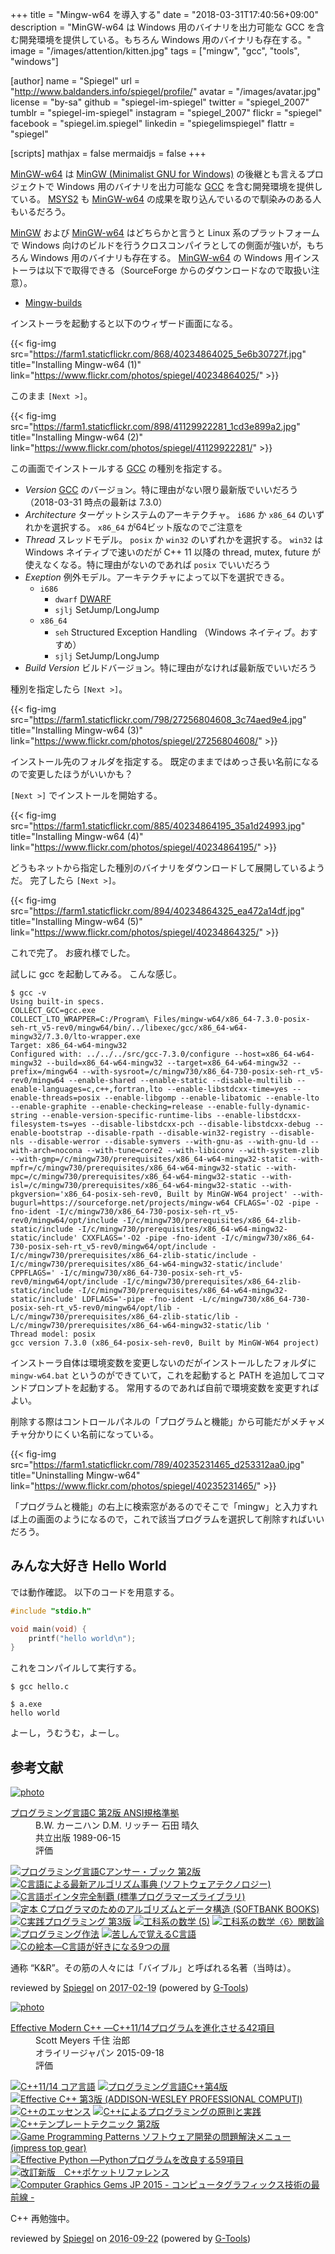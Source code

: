 +++
title = "Mingw-w64 を導入する"
date = "2018-03-31T17:40:56+09:00"
description = "MinGW-w64 は Windows 用のバイナリを出力可能な GCC を含む開発環境を提供している。もちろん Windows 用のバイナリも存在する。"
image = "/images/attention/kitten.jpg"
tags = ["mingw", "gcc", "tools", "windows"]

[author]
  name      = "Spiegel"
  url       = "http://www.baldanders.info/spiegel/profile/"
  avatar    = "/images/avatar.jpg"
  license   = "by-sa"
  github    = "spiegel-im-spiegel"
  twitter   = "spiegel_2007"
  tumblr    = "spiegel-im-spiegel"
  instagram = "spiegel_2007"
  flickr    = "spiegel"
  facebook  = "spiegel.im.spiegel"
  linkedin  = "spiegelimspiegel"
  flattr    = "spiegel"

[scripts]
  mathjax = false
  mermaidjs = false
+++

[MinGW-w64] は [MinGW (Minimalist GNU for Windows)](http://www.mingw.org/) の後継とも言えるプロジェクトで Windows 用のバイナリを出力可能な [GCC] を含む開発環境を提供している。
[MSYS2] も [MinGW-w64] の成果を取り込んでいるので馴染みのある人もいるだろう。

[MinGW] および [MinGW-w64] はどちらかと言うと Linux 系のプラットフォームで Windows 向けのビルドを行うクロスコンパイラとしての側面が強いが，もちろん Windows 用のバイナリも存在する。
[MinGW-w64] の Windows 用インストーラは以下で取得できる（SourceForge からのダウンロードなので取扱い注意）。

- [Mingw-builds](http://mingw-w64.org/doku.php/download/mingw-builds)

インストーラを起動すると以下のウィザード画面になる。

{{< fig-img src="https://farm1.staticflickr.com/868/40234864025_5e6b30727f.jpg" title="Installing Mingw-w64 (1)" link="https://www.flickr.com/photos/spiegel/40234864025/" >}}

このまま `[Next >]`。

{{< fig-img src="https://farm1.staticflickr.com/898/41129922281_1cd3e899a2.jpg" title="Installing Mingw-w64 (2)" link="https://www.flickr.com/photos/spiegel/41129922281/" >}}

この画面でインストールする [GCC] の種別を指定する。

- *Version* [GCC] のバージョン。特に理由がない限り最新版でいいだろう（2018-03-31 時点の最新は 7.3.0）
- *Architecture* ターゲットシステムのアーキテクチャ。 `i686` か `x86_64` のいずれかを選択する。 `x86_64` が64ビット版なのでご注意を
- *Thread* スレッドモデル。 `posix` か `win32` のいずれかを選択する。 `win32` は Windows ネイティブで速いのだが C++ 11 以降の thread, mutex, future が使えなくなる。特に理由がないのであれば `posix` でいいだろう
- *Exeption* 例外モデル。アーキテクチャによって以下を選択できる。
    - `i686`
        - `dwarf` [DWARF](http://ja.wikipedia.org/wiki/DWARF)
        - `sjlj` SetJump/LongJump
    - `x86_64`
        - `seh` Structured Exception Handling （Windows ネイティブ。おすすめ）
        - `sjlj` SetJump/LongJump
- *Build Version* ビルドバージョン。特に理由がなければ最新版でいいだろう

種別を指定したら `[Next >]`。

{{< fig-img src="https://farm1.staticflickr.com/798/27256804608_3c74aed9e4.jpg" title="Installing Mingw-w64 (3)" link="https://www.flickr.com/photos/spiegel/27256804608/" >}}

インストール先のフォルダを指定する。
既定のままではめっさ長い名前になるので変更したほうがいいかも？

`[Next >]` でインストールを開始する。

{{< fig-img src="https://farm1.staticflickr.com/885/40234864195_35a1d24993.jpg" title="Installing Mingw-w64 (4)" link="https://www.flickr.com/photos/spiegel/40234864195/" >}}

どうもネットから指定した種別のバイナリをダウンロードして展開しているようだ。
完了したら `[Next >]`。

{{< fig-img src="https://farm1.staticflickr.com/894/40234864325_ea472a14df.jpg" title="Installing Mingw-w64 (5)" link="https://www.flickr.com/photos/spiegel/40234864325/" >}}

これで完了。
お疲れ様でした。

試しに gcc を起動してみる。
こんな感じ。

```text
$ gcc -v
Using built-in specs.
COLLECT_GCC=gcc.exe
COLLECT_LTO_WRAPPER=C:/Program\ Files/mingw-w64/x86_64-7.3.0-posix-seh-rt_v5-rev0/mingw64/bin/../libexec/gcc/x86_64-w64-mingw32/7.3.0/lto-wrapper.exe
Target: x86_64-w64-mingw32
Configured with: ../../../src/gcc-7.3.0/configure --host=x86_64-w64-mingw32 --build=x86_64-w64-mingw32 --target=x86_64-w64-mingw32 --prefix=/mingw64 --with-sysroot=/c/mingw730/x86_64-730-posix-seh-rt_v5-rev0/mingw64 --enable-shared --enable-static --disable-multilib --enable-languages=c,c++,fortran,lto --enable-libstdcxx-time=yes --enable-threads=posix --enable-libgomp --enable-libatomic --enable-lto --enable-graphite --enable-checking=release --enable-fully-dynamic-string --enable-version-specific-runtime-libs --enable-libstdcxx-filesystem-ts=yes --disable-libstdcxx-pch --disable-libstdcxx-debug --enable-bootstrap --disable-rpath --disable-win32-registry --disable-nls --disable-werror --disable-symvers --with-gnu-as --with-gnu-ld --with-arch=nocona --with-tune=core2 --with-libiconv --with-system-zlib --with-gmp=/c/mingw730/prerequisites/x86_64-w64-mingw32-static --with-mpfr=/c/mingw730/prerequisites/x86_64-w64-mingw32-static --with-mpc=/c/mingw730/prerequisites/x86_64-w64-mingw32-static --with-isl=/c/mingw730/prerequisites/x86_64-w64-mingw32-static --with-pkgversion='x86_64-posix-seh-rev0, Built by MinGW-W64 project' --with-bugurl=https://sourceforge.net/projects/mingw-w64 CFLAGS='-O2 -pipe -fno-ident -I/c/mingw730/x86_64-730-posix-seh-rt_v5-rev0/mingw64/opt/include -I/c/mingw730/prerequisites/x86_64-zlib-static/include -I/c/mingw730/prerequisites/x86_64-w64-mingw32-static/include' CXXFLAGS='-O2 -pipe -fno-ident -I/c/mingw730/x86_64-730-posix-seh-rt_v5-rev0/mingw64/opt/include -I/c/mingw730/prerequisites/x86_64-zlib-static/include -I/c/mingw730/prerequisites/x86_64-w64-mingw32-static/include' CPPFLAGS=' -I/c/mingw730/x86_64-730-posix-seh-rt_v5-rev0/mingw64/opt/include -I/c/mingw730/prerequisites/x86_64-zlib-static/include -I/c/mingw730/prerequisites/x86_64-w64-mingw32-static/include' LDFLAGS='-pipe -fno-ident -L/c/mingw730/x86_64-730-posix-seh-rt_v5-rev0/mingw64/opt/lib -L/c/mingw730/prerequisites/x86_64-zlib-static/lib -L/c/mingw730/prerequisites/x86_64-w64-mingw32-static/lib '
Thread model: posix
gcc version 7.3.0 (x86_64-posix-seh-rev0, Built by MinGW-W64 project)
```

インストーラ自体は環境変数を変更しないのだがインストールしたフォルダに `mingw-w64.bat` というのができていて，これを起動すると PATH を追加してコマンドプロンプトを起動する。
常用するのであれば自前で環境変数を変更すればよい。

削除する際はコントロールパネルの「プログラムと機能」から可能だがメチャメチャ分かりにくい名前になっている。

{{< fig-img src="https://farm1.staticflickr.com/789/40235231465_d253312aa0.jpg" title="Uninstalling Mingw-w64" link="https://www.flickr.com/photos/spiegel/40235231465/" >}}

「プログラムと機能」の右上に検索窓があるのでそこで「mingw」と入力すれば上の画面のようになるので，これで該当プログラムを選択して削除すればいいだろう。

## みんな大好き Hello World

では動作確認。
以下のコードを用意する。

```c
#include "stdio.h"

void main(void) {
    printf("hello world\n");
}
```

これをコンパイルして実行する。

```text
$ gcc hello.c

$ a.exe
hello world
```

よーし，うむうむ，よーし。

[GCC]: https://gcc.gnu.org/ "GCC, the GNU Compiler Collection - GNU Project - Free Software Foundation (FSF)"
[MinGW-w64]: http://mingw-w64.org/ "Mingw-w64 - GCC for Windows 64 & 32 bits [mingw-w64]"
[MinGW]: http://www.mingw.org/ "MinGW | Minimalist GNU for Windows"
[MSYS2]: http://msys2.github.io/ "MSYS2 installer"

## 参考文献

<div class="hreview" ><a class="item url" href="http://www.amazon.co.jp/exec/obidos/ASIN/4320026926/baldandersinf-22/"><img src="https://images-fe.ssl-images-amazon.com/images/I/41W69WGATNL._SL160_.jpg" alt="photo" class="photo"  /></a><dl ><dt class="fn"><a class="item url" href="http://www.amazon.co.jp/exec/obidos/ASIN/4320026926/baldandersinf-22/">プログラミング言語C 第2版 ANSI規格準拠</a></dt><dd>B.W. カーニハン D.M. リッチー 石田 晴久 </dd><dd>共立出版 1989-06-15</dd><dd>評価<abbr class="rating" title="5"><img src="http://g-images.amazon.com/images/G/01/detail/stars-5-0.gif" alt="" /></abbr> </dd></dl><p class="similar"><a href="http://www.amazon.co.jp/exec/obidos/ASIN/4320027485/baldandersinf-22/" target="_top"><img src="http://images.amazon.com/images/P/4320027485.09._SCTHUMBZZZ_.jpg"  alt="プログラミング言語Cアンサー・ブック 第2版"  /></a> <a href="http://www.amazon.co.jp/exec/obidos/ASIN/4874084141/baldandersinf-22/" target="_top"><img src="http://images.amazon.com/images/P/4874084141.09._SCTHUMBZZZ_.jpg"  alt="C言語による最新アルゴリズム事典 (ソフトウェアテクノロジー)"  /></a> <a href="http://www.amazon.co.jp/exec/obidos/ASIN/4774111422/baldandersinf-22/" target="_top"><img src="http://images.amazon.com/images/P/4774111422.09._SCTHUMBZZZ_.jpg"  alt="C言語ポインタ完全制覇 (標準プログラマーズライブラリ)"  /></a> <a href="http://www.amazon.co.jp/exec/obidos/ASIN/4797304952/baldandersinf-22/" target="_top"><img src="http://images.amazon.com/images/P/4797304952.09._SCTHUMBZZZ_.jpg"  alt="定本 Cプログラマのためのアルゴリズムとデータ構造 (SOFTBANK BOOKS)"  /></a> <a href="http://www.amazon.co.jp/exec/obidos/ASIN/4900900648/baldandersinf-22/" target="_top"><img src="http://images.amazon.com/images/P/4900900648.09._SCTHUMBZZZ_.jpg"  alt="C実践プログラミング 第3版"  /></a> <a href="http://www.amazon.co.jp/exec/obidos/ASIN/4781908535/baldandersinf-22/" target="_top"><img src="http://images.amazon.com/images/P/4781908535.09._SCTHUMBZZZ_.jpg"  alt="工科系の数学 (5)"  /></a> <a href="http://www.amazon.co.jp/exec/obidos/ASIN/4781908896/baldandersinf-22/" target="_top"><img src="http://images.amazon.com/images/P/4781908896.09._SCTHUMBZZZ_.jpg"  alt="工科系の数学〈6〉関数論"  /></a> <a href="http://www.amazon.co.jp/exec/obidos/ASIN/4756136494/baldandersinf-22/" target="_top"><img src="http://images.amazon.com/images/P/4756136494.09._SCTHUMBZZZ_.jpg"  alt="プログラミング作法"  /></a> <a href="http://www.amazon.co.jp/exec/obidos/ASIN/4798030147/baldandersinf-22/" target="_top"><img src="http://images.amazon.com/images/P/4798030147.09._SCTHUMBZZZ_.jpg"  alt="苦しんで覚えるC言語"  /></a> <a href="http://www.amazon.co.jp/exec/obidos/ASIN/4798101036/baldandersinf-22/" target="_top"><img src="http://images.amazon.com/images/P/4798101036.09._SCTHUMBZZZ_.jpg"  alt="Cの絵本―C言語が好きになる9つの扉"  /></a> </p>
<p class="description">通称 “K&amp;R”。その筋の人々には「バイブル」と呼ばれる名著（当時は）。</p>
<p class="gtools" >reviewed by <a href='#maker' class='reviewer'>Spiegel</a> on <abbr class="dtreviewed" title="2017-02-19">2017-02-19</abbr> (powered by <a href="http://www.goodpic.com/mt/aws/index.html" >G-Tools</a>)</p>
</div>

<div class="hreview" ><a class="item url" href="http://www.amazon.co.jp/exec/obidos/ASIN/4873117364/baldandersinf-22/"><img src="http://ecx.images-amazon.com/images/I/51ng4usMVYL._SL160_.jpg" alt="photo" class="photo"  /></a><dl ><dt class="fn"><a class="item url" href="http://www.amazon.co.jp/exec/obidos/ASIN/4873117364/baldandersinf-22/">Effective Modern C++ ―C++11/14プログラムを進化させる42項目</a></dt><dd>Scott Meyers 千住 治郎 </dd><dd>オライリージャパン 2015-09-18</dd><dd>評価<abbr class="rating" title="4"><img src="http://g-images.amazon.com/images/G/01/detail/stars-4-0.gif" alt="" /></abbr> </dd></dl><p class="similar"><a href="http://www.amazon.co.jp/exec/obidos/ASIN/4048694243/baldandersinf-22/" target="_top"><img src="http://images.amazon.com/images/P/4048694243.09._SCTHUMBZZZ_.jpg"  alt="C++11/14 コア言語"  /></a> <a href="http://www.amazon.co.jp/exec/obidos/ASIN/4797375957/baldandersinf-22/" target="_top"><img src="http://images.amazon.com/images/P/4797375957.09._SCTHUMBZZZ_.jpg"  alt="プログラミング言語C++第4版"  /></a> <a href="http://www.amazon.co.jp/exec/obidos/ASIN/4621066099/baldandersinf-22/" target="_top"><img src="http://images.amazon.com/images/P/4621066099.09._SCTHUMBZZZ_.jpg"  alt="Effective C++ 第3版 (ADDISON-WESLEY PROFESSIONAL COMPUTI)"  /></a> <a href="http://www.amazon.co.jp/exec/obidos/ASIN/4797384778/baldandersinf-22/" target="_top"><img src="http://images.amazon.com/images/P/4797384778.09._SCTHUMBZZZ_.jpg"  alt="C++のエッセンス"  /></a> <a href="http://www.amazon.co.jp/exec/obidos/ASIN/4048930516/baldandersinf-22/" target="_top"><img src="http://images.amazon.com/images/P/4048930516.09._SCTHUMBZZZ_.jpg"  alt="C++によるプログラミングの原則と実践"  /></a> <a href="http://www.amazon.co.jp/exec/obidos/ASIN/4797376686/baldandersinf-22/" target="_top"><img src="http://images.amazon.com/images/P/4797376686.09._SCTHUMBZZZ_.jpg"  alt="C++テンプレートテクニック 第2版"  /></a> <a href="http://www.amazon.co.jp/exec/obidos/ASIN/4844338900/baldandersinf-22/" target="_top"><img src="http://images.amazon.com/images/P/4844338900.09._SCTHUMBZZZ_.jpg"  alt="Game Programming Patterns ソフトウェア開発の問題解決メニュー (impress top gear)"  /></a> <a href="http://www.amazon.co.jp/exec/obidos/ASIN/4873117569/baldandersinf-22/" target="_top"><img src="http://images.amazon.com/images/P/4873117569.09._SCTHUMBZZZ_.jpg"  alt="Effective Python ―Pythonプログラムを改良する59項目"  /></a> <a href="http://www.amazon.co.jp/exec/obidos/ASIN/4774174084/baldandersinf-22/" target="_top"><img src="http://images.amazon.com/images/P/4774174084.09._SCTHUMBZZZ_.jpg"  alt="改訂新版　C++ポケットリファレンス"  /></a> <a href="http://www.amazon.co.jp/exec/obidos/ASIN/4862462928/baldandersinf-22/" target="_top"><img src="http://images.amazon.com/images/P/4862462928.09._SCTHUMBZZZ_.jpg"  alt="Computer Graphics Gems JP 2015 - コンピュータグラフィックス技術の最前線 -"  /></a> </p>
<p class="description">C++ 再勉強中。</p>
<p class="gtools" >reviewed by <a href='#maker' class='reviewer'>Spiegel</a> on <abbr class="dtreviewed" title="2016-09-22">2016-09-22</abbr> (powered by <a href="http://www.goodpic.com/mt/aws/index.html" >G-Tools</a>)</p>
</div>
